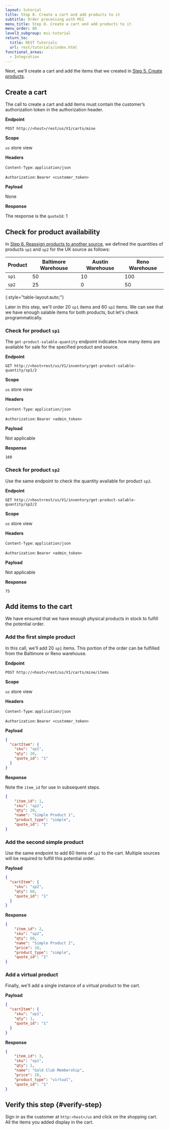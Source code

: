 ```yaml
---
layout: tutorial
title: Step 8. Create a cart and add products to it
subtitle: Order processing with MSI
menu_title: Step 8. Create a cart and add products to it
menu_order: 80
level3_subgroup: msi-tutorial
return_to:
  title: REST Tutorials
  url: rest/tutorials/index.html
functional_areas:
  - Integration
---
```


Next, we'll create a cart and add the items that we created in [Step 5. Create products](create-products.html).

## Create a cart

The call to create a cart and add items must contain the customer’s authorization token in the authorization header.

**Endpoint**

`POST http://<host>/rest/us/V1/carts/mine`

**Scope**

`us` store view

**Headers**

`Content-Type`: `application/json`

`Authorization`: `Bearer <customer_token>`

**Payload**

None

**Response**

The response is the `quoteId`: 1

## Check for product availability

In [Step 6. Reassign products to another source](reassign-products-to-another-source.html), we defined the quantities of products `sp1` and `sp2` for the UK source as follows:

Product | Baltimore Warehouse | Austin Warehouse  | Reno Warehouse
--- | --- | --- | ---
`sp1` | 50 | 10 | 100
`sp2` | 25 | 0 | 50
{:style="table-layout:auto;"}

Later in this step, we'll order 20 `sp1` items and 60 `sp2` items. We can see that we have enough salable items for both products, but let's check programmatically.

### Check for product `sp1`

The `get-product-salable-quantity` endpoint indicates how many items are available for sale for the specified product and source.

**Endpoint**

`GET http://<host>rest/us/V1/inventory/get-product-salable-quantity/sp1/2`

**Scope**

`us` store view

**Headers**

`Content-Type`: `application/json`

`Authorization`: `Bearer <admin_token>`

**Payload**

Not applicable

**Response**

`160`

### Check for product `sp2`

Use the same endpoint to check the quantity available for product `sp2`.

**Endpoint**

`GET http://<host>rest/us/V1/inventory/get-product-salable-quantity/sp2/2`

**Scope**

`us` store view

**Headers**

`Content-Type`: `application/json`

`Authorization`: `Bearer <admin_token>`

**Payload**

Not applicable

**Response**

`75`

## Add items to the cart

We have ensured that we have enough physical products in stock to fulfill the potential order.

### Add the first simple product

In this call, we'll add 20 `sp1` items. This portion of the order can be fulfilled from the Baltimore or Reno warehouse.

**Endpoint**

`POST http://<host>/rest/us/V1/carts/mine/items`

**Scope**

`us` store view

**Headers**

`Content-Type`: `application/json`

`Authorization`: `Bearer <customer_token>`

**Payload**

``` json
{
  "cartItem": {
    "sku": "sp1",
    "qty": 20,
    "quote_id": "1"
  }
}
```

**Response**

Note the `item_id` for use in subsequent steps.

``` json
{
    "item_id": 1,
    "sku": "sp1",
    "qty": 20,
    "name": "Simple Product 1",
    "product_type": "simple",
    "quote_id": "1"
}
```

### Add the second simple product

Use the same endpoint to add 60 items of `sp2` to the cart. Multiple sources will be required to fulfill this potential order.

**Payload**

``` json
{
  "cartItem": {
    "sku": "sp2",
    "qty": 60,
    "quote_id": "1"
  }
}
```
**Response**

``` json
{
    "item_id": 2,
    "sku": "sp2",
    "qty": 60,
    "name": "Simple Product 2",
    "price": 10,
    "product_type": "simple",
    "quote_id": "1"
}
```

### Add a virtual product

Finally, we'll add a single instance of a virtual product to the cart.

**Payload**

``` json
{
  "cartItem": {
    "sku": "vp1",
    "qty": 1,
    "quote_id": "1"
  }
}
```

**Response**

``` json
{
    "item_id": 3,
    "sku": "vp1",
    "qty": 1,
    "name": "Gold Club Membership",
    "price": 20,
    "product_type": "virtual",
    "quote_id": "1"
}
```

## Verify this step {#verify-step}

Sign in as the customer at `http:<host>/us` and click on the shopping cart. All the items you added display in the cart.

